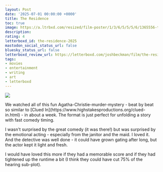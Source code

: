 ```yaml
---
layout: Post
date: '2025-07-01 00:00:00 +0000'
title: The Residence
toc: true
image: https://a.ltrbxd.com/resized/film-poster/1/3/6/5/5/5/6/1365556-the-residence-2025-0-600-0-900-crop.jpg?v=ae1ae88cef
description:
rating: 4
letterboxd_id: the-residence-2025
mastodon_social_status_url: false
bluesky_status_url: false
letterboxd_review_url: https://letterboxd.com/joshbeckman/film/the-residence-2025/
tags:
- movies
- entertainment
- writing
- art
- letterboxd
---
```


 <p><img src="https://a.ltrbxd.com/resized/film-poster/1/3/6/5/5/5/6/1365556-the-residence-2025-0-600-0-900-crop.jpg?v=ae1ae88cef"/></p> <p>We watched all of this fun Agatha-Christie-murder-mystery - beat by beat so similar to [Clued In](https://www.highstakesproductions.org/clued-in.html) - in about a week. The format is just perfect for unfolding a story with fast comedy timing.</p><p>I wasn't surprised by the great comedy (it was there!) but was surprised by the emotional acting - especially from the janitor and the maid. I loved it. And the detective was well done - it could have grown gating after long, but the actor kept it light and fresh.</p><p>I would have loved this more if they had a memorable score and if they had tightened up the runtime a bit (I think they could have cut 75% of the hearing sub-plot).</p> 
